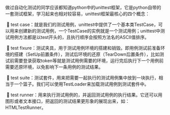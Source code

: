 ​ 做过自动化测试的同学应该都知道python中的unittest框架，它是python自带的一套测试框架，学习起来也相对较容易，unittest框架最核心的四个概念：

​ 🍊 test case：就是我们的测试用例，unittest中提供了一个基本类TestCase，可以用来创建新的测试用例，一个TestCase的实例就是一个测试用例；unittest中测试用例方法都是以test开头的，且执行顺序会按照方法名的ASCII值排序。

​ 🍅 test fixure：测试夹具，用于测试用例环境的搭建和销毁。即用例测试前准备环境的搭建（SetUp前置条件），测试后环境的还原（TearDown后置条件），比如测试前需要登录获取token等就是测试用例需要的环境，运行完后执行下一个用例前需要还原环境，以免影响下一条用例的测试结果。

​ 🍋 test suite：测试套件，用来把需要一起执行的测试用例集中放到一块执行，相当于一个篮子。我们可以使用TestLoader来加载测试用例到测试套件中。

​ 🍇 test runner：用来执行测试用例的，并返回测试用例的执行结果。它还可以用图形或者文本接口，把返回的测试结果更形象的展现出来，如：HTMLTestRunner。
